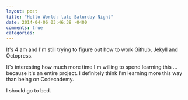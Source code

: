 ```yaml
---
layout: post
title: "Hello World: late Saturday Night"
date: 2014-04-06 03:46:38 -0400
comments: true
categories: 
---
```


It's 4 am and I'm still trying to figure out how to work Github, Jekyll and Octopress.

It's interesting how much more time I'm willing to spend learning this ... because it's an entire project.  I definitely think I'm learning more this way than being on Codecademy. 

 I should go to bed.
<!--more--> 


